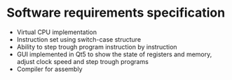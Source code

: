 # Software requirements specification

* Virtual CPU implementation
* Instruction set using switch-case structure
* Ability to step trough program instruction by instruction
* GUI implemented in Qt5 to show the state of registers and memory, adjust clock speed and step trough programs
* Compiler for assembly 
